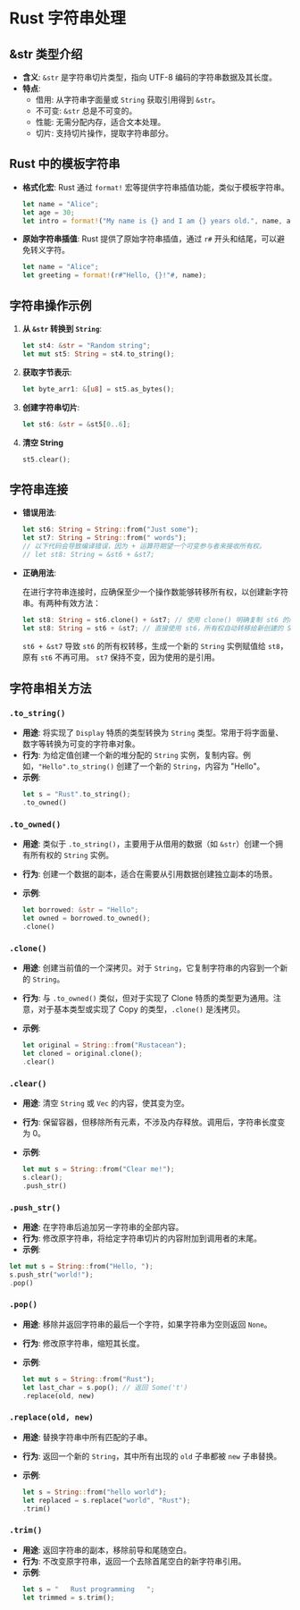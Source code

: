 # Rust 字符串处理

## &str 类型介绍

-   **含义**: `&str` 是字符串切片类型，指向 UTF-8 编码的字符串数据及其长度。
-   **特点**:
    -   借用: 从字符串字面量或 `String` 获取引用得到 `&str`。
    -   不可变: `&str` 总是不可变的。
    -   性能: 无需分配内存，适合文本处理。
    -   切片: 支持切片操作，提取字符串部分。

## Rust 中的模板字符串

-   **格式化宏**: Rust 通过 `format!` 宏等提供字符串插值功能，类似于模板字符串。
    ```Rust
    let name = "Alice";
    let age = 30;
    let intro = format!("My name is {} and I am {} years old.", name, age);
    ```
-   **原始字符串插值**: Rust 提供了原始字符串插值，通过 `r#` 开头和结尾，可以避免转义字符。
    ```Rust
    let name = "Alice";
    let greeting = format!(r#"Hello, {}!"#, name);
    ```

## 字符串操作示例

1. **从 `&str` 转换到 `String`**:
    ```Rust
    let st4: &str = "Random string";
    let mut st5: String = st4.to_string();
    ```
2. **获取字节表示**:
    ```Rust
    let byte_arr1: &[u8] = st5.as_bytes();
    ```
3. **创建字符串切片**:
    ```Rust
    let st6: &str = &st5[0..6];
    ```
4. **清空 String**
    ```Rust
    st5.clear();
    ```

## 字符串连接

-   **错误用法**:
    ```Rust
    let st6: String = String::from("Just some");
    let st7: String = String::from(" words");
    // 以下代码会导致编译错误，因为 + 运算符期望一个可变参与者来接收所有权。
    // let st8: String = &st6 + &st7;
    ```
-   **正确用法**:

    在进行字符串连接时，应确保至少一个操作数能够转移所有权，以创建新字符串。有两种有效方法：

    ```Rust
    let st8: String = st6.clone() + &st7; // 使用 clone() 明确复制 st6 的所有权
    let st8: String = st6 + &st7; // 直接使用 st6，所有权自动转移给新创建的 String
    ```

    `st6 + &st7` 导致 `st6` 的所有权转移，生成一个新的 `String` 实例赋值给 `st8`，原有 `st6` 不再可用。
    `st7` 保持不变，因为使用的是引用。

## 字符串相关方法

### `.to_string()`

-   **用途**: 将实现了 `Display` 特质的类型转换为 `String` 类型。常用于将字面量、数字等转换为可变的字符串对象。
-   **行为**: 为给定值创建一个新的堆分配的 `String` 实例，复制内容。例如，`"Hello".to_string()` 创建了一个新的 `String`，内容为 "Hello"。
-   **示例**:
    ```Rust
    let s = "Rust".to_string();
    .to_owned()
    ```

### `.to_owned()`

-   **用途**: 类似于 `.to_string()`，主要用于从借用的数据（如 `&str`）创建一个拥有所有权的 `String` 实例。
-   **行为**: 创建一个数据的副本，适合在需要从引用数据创建独立副本的场景。
-   **示例**:

    ```Rust
    let borrowed: &str = "Hello";
    let owned = borrowed.to_owned();
    .clone()
    ```

### `.clone()`

-   **用途**: 创建当前值的一个深拷贝。对于 `String`，它复制字符串的内容到一个新的 `String`。
-   **行为**: 与 `.to_owned()` 类似，但对于实现了 Clone 特质的类型更为通用。注意，对于基本类型或实现了 Copy 的类型，`.clone()` 是浅拷贝。
-   **示例**:

    ```Rust
    let original = String::from("Rustacean");
    let cloned = original.clone();
    .clear()
    ```

### `.clear()`

-   **用途**: 清空 `String` 或 `Vec` 的内容，使其变为空。
-   **行为**: 保留容器，但移除所有元素，不涉及内存释放。调用后，字符串长度变为 0。
-   **示例**:

    ```Rust
    let mut s = String::from("Clear me!");
    s.clear();
    .push_str()
    ```

### `.push_str()`

-   **用途**: 在字符串后追加另一字符串的全部内容。
-   **行为**: 修改原字符串，将给定字符串切片的内容附加到调用者的末尾。
-   **示例**:

```Rust
let mut s = String::from("Hello, ");
s.push_str("world!");
.pop()
```

### `.pop()`

-   **用途**: 移除并返回字符串的最后一个字符，如果字符串为空则返回 `None`。
-   **行为**: 修改原字符串，缩短其长度。
-   **示例**:

    ```Rust
    let mut s = String::from("Rust");
    let last_char = s.pop(); // 返回 Some('t')
    .replace(old, new)
    ```

### `.replace(old, new)`

-   **用途**: 替换字符串中所有匹配的子串。
-   **行为**: 返回一个新的 `String`，其中所有出现的 `old` 子串都被 `new` 子串替换。
-   **示例**:

    ```Rust
    let s = String::from("hello world");
    let replaced = s.replace("world", "Rust");
    .trim()
    ```

### `.trim()`

-   **用途**: 返回字符串的副本，移除前导和尾随空白。
-   **行为**: 不改变原字符串，返回一个去除首尾空白的新字符串引用。
-   **示例**:
    ```Rust
    let s = "   Rust programming   ";
    let trimmed = s.trim();
    ```
